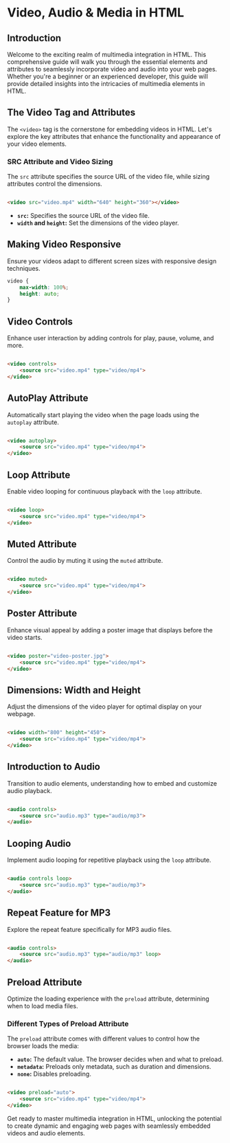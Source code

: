# Video, Audio & Media in HTML

## Introduction

Welcome to the exciting realm of multimedia integration in HTML. This comprehensive guide will walk you through the
essential elements and attributes to seamlessly incorporate video and audio into your web pages. Whether you're a
beginner or an experienced developer, this guide will provide detailed insights into the intricacies of multimedia
elements in HTML.

## The Video Tag and Attributes

The `<video>` tag is the cornerstone for embedding videos in HTML. Let's explore the key attributes that enhance the
functionality and appearance of your video elements.

### SRC Attribute and Video Sizing

The `src` attribute specifies the source URL of the video file, while sizing attributes control the dimensions.

```html

<video src="video.mp4" width="640" height="360"></video>
```

- **`src`:** Specifies the source URL of the video file.
- **`width` and `height`:** Set the dimensions of the video player.

## Making Video Responsive

Ensure your videos adapt to different screen sizes with responsive design techniques.

```css
video {
    max-width: 100%;
    height: auto;
}
```

## Video Controls

Enhance user interaction by adding controls for play, pause, volume, and more.

```html

<video controls>
    <source src="video.mp4" type="video/mp4">
</video>
```

## AutoPlay Attribute

Automatically start playing the video when the page loads using the `autoplay` attribute.

```html

<video autoplay>
    <source src="video.mp4" type="video/mp4">
</video>
```

## Loop Attribute

Enable video looping for continuous playback with the `loop` attribute.

```html

<video loop>
    <source src="video.mp4" type="video/mp4">
</video>
```

## Muted Attribute

Control the audio by muting it using the `muted` attribute.

```html

<video muted>
    <source src="video.mp4" type="video/mp4">
</video>
```

## Poster Attribute

Enhance visual appeal by adding a poster image that displays before the video starts.

```html

<video poster="video-poster.jpg">
    <source src="video.mp4" type="video/mp4">
</video>
```

## Dimensions: Width and Height

Adjust the dimensions of the video player for optimal display on your webpage.

```html

<video width="800" height="450">
    <source src="video.mp4" type="video/mp4">
</video>
```

## Introduction to Audio

Transition to audio elements, understanding how to embed and customize audio playback.

```html

<audio controls>
    <source src="audio.mp3" type="audio/mp3">
</audio>
```

## Looping Audio

Implement audio looping for repetitive playback using the `loop` attribute.

```html

<audio controls loop>
    <source src="audio.mp3" type="audio/mp3">
</audio>
```

## Repeat Feature for MP3

Explore the repeat feature specifically for MP3 audio files.

```html

<audio controls>
    <source src="audio.mp3" type="audio/mp3" loop>
</audio>
```

## Preload Attribute

Optimize the loading experience with the `preload` attribute, determining when to load media files.

### Different Types of Preload Attribute

The `preload` attribute comes with different values to control how the browser loads the media:

- **`auto`:** The default value. The browser decides when and what to preload.
- **`metadata`:** Preloads only metadata, such as duration and dimensions.
- **`none`:** Disables preloading.

```html

<video preload="auto">
    <source src="video.mp4" type="video/mp4">
</video>
```

Get ready to master multimedia integration in HTML, unlocking the potential to create dynamic and engaging web pages
with seamlessly embedded videos and audio elements.